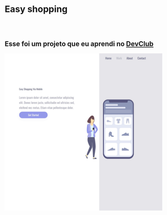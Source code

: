 <h1>Easy shopping</h1>
<br>
<br>
<h2>Esse foi um projeto que eu aprendi no <a href="https://rodolfomori.com.br/devClub">DevClub</a></h2>

<img src="https://github.com/Diegolima1004/easy-shopping/blob/main/img/Captura%20de%20tela_19-2-2024_92037_127.0.0.1.jpeg?raw=true"/>
